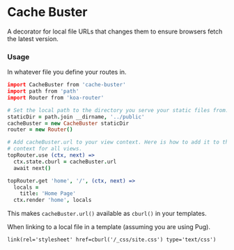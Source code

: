 # Cache Buster #

A decorator for local file URLs that changes them to ensure browsers fetch the
latest version.


### Usage ###

In whatever file you define your routes in.

```coffee
import CacheBuster from 'cache-buster'
import path from 'path'
import Router from 'koa-router'

# Set the local path to the directory you serve your static files from.
staticDir = path.join __dirname, '../public'
cacheBuster = new CacheBuster staticDir
router = new Router()

# Add cacheBuster.url to your view context. Here is how to add it to the
# context for all views.
topRouter.use (ctx, next) =>
  ctx.state.cburl = cacheBuster.url
  await next()

topRouter.get 'home', '/', (ctx, next) =>
  locals =
    title: 'Home Page'
  ctx.render 'home', locals
```

This makes `cacheBuster.url()` available as `cburl()` in your templates.

When linking to a local file in a template (assuming you are using Pug).

```jade
link(rel='stylesheet' href=cburl('/_css/site.css') type='text/css')
```
